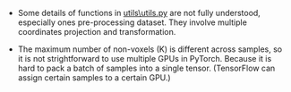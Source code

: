 - Some details of functions in [utils\utils.py](..\utils\utils.py) are not fully understood, especially ones pre-processing dataset.
They involve multiple coordinates projection and transformation.

- The maximum number of non-voxels (K) is different across samples, so it is not strightforward to use multiple GPUs in PyTorch.
Because it is hard to pack a batch of samples into a single tensor. (TensorFlow can assign certain samples to a certain GPU.)